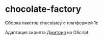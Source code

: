 # chocolate-factory
Сборка пакетов chocolatey с платформой 1с

Адаптация скрипта [Дмитрия](https://github.com/DmitriyKorotovskih) на OScript
